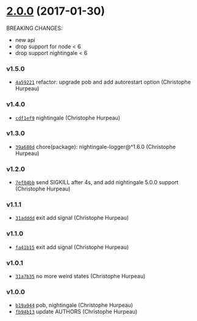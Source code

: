 <a name="2.0.0"></a>
# [2.0.0](https://github.com/christophehurpeau/springbokjs-daemon/compare/v1.5.0...v2.0.0) (2017-01-30)

BREAKING CHANGES:
- new api
- drop support for node < 6
- drop support nightingale < 6


### v1.5.0

- [`4a59221`](https://github.com/christophehurpeau/springbokjs-daemon/commit/4a592214db5319f95342335a458c2951a67a2ec9) refactor: upgrade pob and add autorestart option (Christophe Hurpeau)

### v1.4.0

- [`cdf1ef9`](https://github.com/christophehurpeau/springbokjs-daemon/commit/cdf1ef9371d4e1a95180568f6cd5f20f72217a54) nightingale (Christophe Hurpeau)

### v1.3.0

- [`39a680d`](https://github.com/christophehurpeau/springbokjs-daemon/commit/39a680d6a958e04659349558d11aed136c49256b) chore(package): nightingale-logger@^1.6.0 (Christophe Hurpeau)

### v1.2.0

- [`7ef04bb`](https://github.com/christophehurpeau/springbokjs-daemon/commit/7ef04bb8bb0f237d0d7cd6f31e3f6634abb0ea4c) send SIGKILL after 4s, and add nightingale 5.0.0 support (Christophe Hurpeau)

### v1.1.1

- [`31adddd`](https://github.com/christophehurpeau/springbokjs-daemon/commit/31adddd0241ea841feff4f521e367b45036e426c) exit add signal (Christophe Hurpeau)

### v1.1.0

- [`fa41b15`](https://github.com/christophehurpeau/springbokjs-daemon/commit/fa41b155ae6c8492a2d9c8c2ad067ee1c3cbe134) exit add signal (Christophe Hurpeau)

### v1.0.1

- [`31a7b35`](https://github.com/christophehurpeau/springbokjs-daemon/commit/31a7b35214c3bbd7780e7baa4be3a1489ae17961) no more weird states (Christophe Hurpeau)

### v1.0.0

- [`b19a944`](https://github.com/christophehurpeau/springbokjs-daemon/commit/b19a94450b084b2cac5494ca80c32aa131372fea) pob, nightingale (Christophe Hurpeau)
- [`fb94b13`](https://github.com/christophehurpeau/springbokjs-daemon/commit/fb94b1397959555ed403e0ccb146315631bc97c6) update AUTHORS (Christophe Hurpeau)
